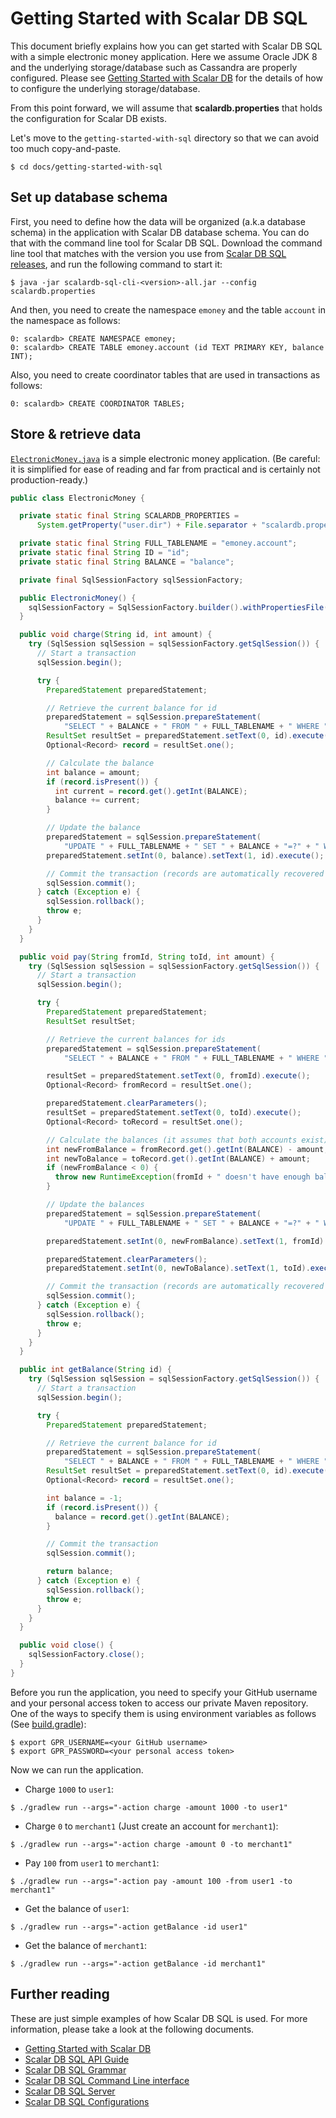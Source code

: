 # Getting Started with Scalar DB SQL

This document briefly explains how you can get started with Scalar DB SQL with a simple electronic money application.
Here we assume Oracle JDK 8 and the underlying storage/database such as Cassandra are properly configured.
Please see [Getting Started with Scalar DB](https://github.com/scalar-labs/scalardb/blob/master/docs/getting-started-with-scalardb.md) for the details of how to configure the underlying storage/database.

From this point forward, we will assume that **scalardb.properties** that holds the configuration for Scalar DB exists.

Let's move to the `getting-started-with-sql` directory so that we can avoid too much copy-and-paste.
```shell
$ cd docs/getting-started-with-sql
```

## Set up database schema

First, you need to define how the data will be organized (a.k.a database schema) in the application with Scalar DB database schema.
You can do that with the command line tool for Scalar DB SQL.
Download the command line tool that matches with the version you use from [Scalar DB SQL releases](https://github.com/scalar-labs/scalardb-sql/releases), and run the following command to start it:

```shell
$ java -jar scalardb-sql-cli-<version>-all.jar --config scalardb.properties
```

And then, you need to create the namespace `emoney` and the table `account` in the namespace as follows:

```shell
0: scalardb> CREATE NAMESPACE emoney;
0: scalardb> CREATE TABLE emoney.account (id TEXT PRIMARY KEY, balance INT);
```

Also, you need to create coordinator tables that are used in transactions as follows:

```shell
0: scalardb> CREATE COORDINATOR TABLES;
```

## Store & retrieve data

[`ElectronicMoney.java`](./getting-started-with-sql/src/main/java/sample/ElectronicMoney.java) is a simple electronic money application.
(Be careful: it is simplified for ease of reading and far from practical and is certainly not production-ready.)

```java
public class ElectronicMoney {

  private static final String SCALARDB_PROPERTIES =
      System.getProperty("user.dir") + File.separator + "scalardb.properties";

  private static final String FULL_TABLENAME = "emoney.account";
  private static final String ID = "id";
  private static final String BALANCE = "balance";

  private final SqlSessionFactory sqlSessionFactory;

  public ElectronicMoney() {
    sqlSessionFactory = SqlSessionFactory.builder().withPropertiesFile(SCALARDB_PROPERTIES).build();
  }

  public void charge(String id, int amount) {
    try (SqlSession sqlSession = sqlSessionFactory.getSqlSession()) {
      // Start a transaction
      sqlSession.begin();

      try {
        PreparedStatement preparedStatement;

        // Retrieve the current balance for id
        preparedStatement = sqlSession.prepareStatement(
            "SELECT " + BALANCE + " FROM " + FULL_TABLENAME + " WHERE " + ID + "=?");
        ResultSet resultSet = preparedStatement.setText(0, id).execute();
        Optional<Record> record = resultSet.one();

        // Calculate the balance
        int balance = amount;
        if (record.isPresent()) {
          int current = record.get().getInt(BALANCE);
          balance += current;
        }

        // Update the balance
        preparedStatement = sqlSession.prepareStatement(
            "UPDATE " + FULL_TABLENAME + " SET " + BALANCE + "=?" + " WHERE " + ID + "=?");
        preparedStatement.setInt(0, balance).setText(1, id).execute();

        // Commit the transaction (records are automatically recovered in case of failure)
        sqlSession.commit();
      } catch (Exception e) {
        sqlSession.rollback();
        throw e;
      }
    }
  }

  public void pay(String fromId, String toId, int amount) {
    try (SqlSession sqlSession = sqlSessionFactory.getSqlSession()) {
      // Start a transaction
      sqlSession.begin();

      try {
        PreparedStatement preparedStatement;
        ResultSet resultSet;

        // Retrieve the current balances for ids
        preparedStatement = sqlSession.prepareStatement(
            "SELECT " + BALANCE + " FROM " + FULL_TABLENAME + " WHERE " + ID + "=?");

        resultSet = preparedStatement.setText(0, fromId).execute();
        Optional<Record> fromRecord = resultSet.one();

        preparedStatement.clearParameters();
        resultSet = preparedStatement.setText(0, toId).execute();
        Optional<Record> toRecord = resultSet.one();

        // Calculate the balances (it assumes that both accounts exist)
        int newFromBalance = fromRecord.get().getInt(BALANCE) - amount;
        int newToBalance = toRecord.get().getInt(BALANCE) + amount;
        if (newFromBalance < 0) {
          throw new RuntimeException(fromId + " doesn't have enough balance.");
        }

        // Update the balances
        preparedStatement = sqlSession.prepareStatement(
            "UPDATE " + FULL_TABLENAME + " SET " + BALANCE + "=?" + " WHERE " + ID + "=?");

        preparedStatement.setInt(0, newFromBalance).setText(1, fromId).execute();

        preparedStatement.clearParameters();
        preparedStatement.setInt(0, newToBalance).setText(1, toId).execute();

        // Commit the transaction (records are automatically recovered in case of failure)
        sqlSession.commit();
      } catch (Exception e) {
        sqlSession.rollback();
        throw e;
      }
    }
  }

  public int getBalance(String id) {
    try (SqlSession sqlSession = sqlSessionFactory.getSqlSession()) {
      // Start a transaction
      sqlSession.begin();

      try {
        PreparedStatement preparedStatement;

        // Retrieve the current balance for id
        preparedStatement = sqlSession.prepareStatement(
            "SELECT " + BALANCE + " FROM " + FULL_TABLENAME + " WHERE " + ID + "=?");
        ResultSet resultSet = preparedStatement.setText(0, id).execute();
        Optional<Record> record = resultSet.one();

        int balance = -1;
        if (record.isPresent()) {
          balance = record.get().getInt(BALANCE);
        }

        // Commit the transaction
        sqlSession.commit();

        return balance;
      } catch (Exception e) {
        sqlSession.rollback();
        throw e;
      }
    }
  }

  public void close() {
    sqlSessionFactory.close();
  }
}
```

Before you run the application, you need to specify your GitHub username and your personal access token to access our private Maven repository.
One of the ways to specify them is using environment variables as follows (See [build.gradle](./getting-started-with-sql/build.gradle)):

```shell
$ export GPR_USERNAME=<your GitHub username>
$ export GPR_PASSWORD=<your personal access token>
```

Now we can run the application.

- Charge `1000` to `user1`:
```shell
$ ./gradlew run --args="-action charge -amount 1000 -to user1"
```

- Charge `0` to `merchant1` (Just create an account for `merchant1`):
```shell
$ ./gradlew run --args="-action charge -amount 0 -to merchant1"
```

- Pay `100` from `user1` to `merchant1`:
```shell
$ ./gradlew run --args="-action pay -amount 100 -from user1 -to merchant1"
```

- Get the balance of `user1`:
```shell
$ ./gradlew run --args="-action getBalance -id user1"
```

- Get the balance of `merchant1`:
```shell
$ ./gradlew run --args="-action getBalance -id merchant1"
```

## Further reading

These are just simple examples of how Scalar DB SQL is used. For more information, please take a look at the following documents.

* [Getting Started with Scalar DB](https://github.com/scalar-labs/scalardb/blob/master/docs/getting-started-with-scalardb.md)
* [Scalar DB SQL API Guide](sql-api-guide.md)
* [Scalar DB SQL Grammar](grammar.md)
* [Scalar DB SQL Command Line interface](command-line-interface.md)
* [Scalar DB SQL Server](sql-server.md)
* [Scalar DB SQL Configurations](configurations.md)
